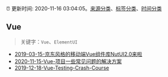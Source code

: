 :alarm_clock: 更新时间: 2020-11-16 03:04:05。[来源分类](../README.md)、[标签分类](../TAGS.md)、[时间分类](../TIMELINE.md)

## Vue


> 关键字：`Vue`、`ElementUI`



- [2019-03-15-京东风格的移动端Vue组件库NutUI2.0来啦](https://jdc.jd.com/archives/212979) 
- [2020-11-15-Vue-项目一些常见问题的解决方案](https://juejin.im/post/6895497352120008717) 
- [2019-12-18-Vue-Testing-Crash-Course](https://dev.to/blacksonic/vue-testing-crash-course-59kl) 